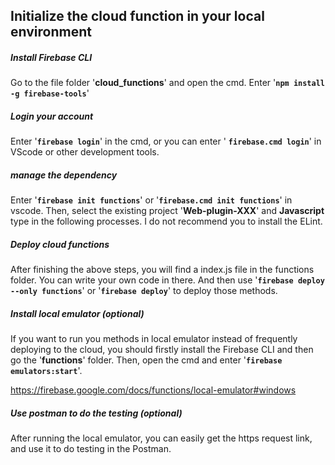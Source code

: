 ## Initialize the cloud function in your local environment

##### Install Firebase CLI

Go to the file folder '**cloud_functions**' and open the cmd. Enter '**`npm install -g firebase-tools`**'

##### Login your account

Enter '**`firebase login`**' in the cmd, or you can enter ' **`firebase.cmd login`**' in VScode or other development tools.

##### manage the dependency

Enter '**`firebase init functions`**' or '**`firebase.cmd init functions`**' in vscode. Then, select the existing project '**Web-plugin-XXX**' and **Javascript** type in the following processes. I do not recommend you to install the ELint.

##### Deploy cloud functions

After finishing the above steps, you will find a index.js file in the functions folder. You can write your own code in there. And then use '**`firebase deploy --only functions`**' or '**`firebase deploy`**' to deploy those methods.

##### Install local emulator (optional)

If you want to run you methods in local emulator instead of frequently deploying to the cloud, you should firstly install the Firebase CLI and then go the '**functions**' folder. Then, open the cmd and enter '**`firebase emulators:start`**'.

https://firebase.google.com/docs/functions/local-emulator#windows

##### Use postman to do the testing (optional)

After running the local emulator, you can easily get the https request link, and use it to do testing in the Postman.